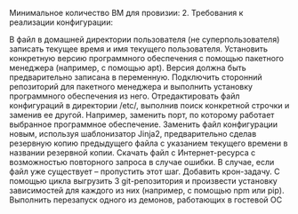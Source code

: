 Минимальное количество ВМ для провизии: 2.
Требования к реализации конфигурации:

В файл в домашней директории пользователя (не суперпользователя) записать текущее время и имя текущего пользователя.
Установить конкретную версию программного обеспечения с помощью
пакетного менеджера (например, с помощью apt). Версия должна быть
предварительно записана в переменную.
Подключить сторонний репозиторий для пакетного менеджера и выполнить установку программного обеспечения из него.
Отредактировать файл конфигураций в директории /etc/, выполнив поиск
конкретной строчки и заменив ее другой. Например, заменить порт, по
которому работает выбранное программное обеспечение.
Заменить файл конфигурации новым, используя шаблонизатор Jinja2,
предварительно сделав резервную копию предыдущего файла с указанием текущего времени в названии резервной копии.
Скачать файл с Интернет-ресурса с возможностью повторного запроса в
случае ошибки. В случае, если файл уже существует – пропустить этот
шаг.
Добавить крон-задачу.
С помощью цикла выгрузить 3 git-репозитория и произвести установку
зависимостей для каждого из них (например, с помощью npm или pip).
Выполнить перезапуск одного из демонов, работающих в гостевой ОС